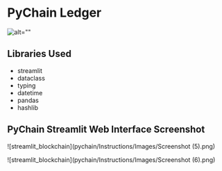 # PyChain Ledger

![alt=""](Images/application-image.png)

## Libraries Used

* streamlit
* dataclass
* typing
* datetime
* pandas
* hashlib

## PyChain Streamlit Web Interface Screenshot

![streamlit_blockchain](pychain/Instructions/Images/Screenshot (5).png)

![streamlit_blockchain](pychain/Instructions/Images/Screenshot (6).png)
